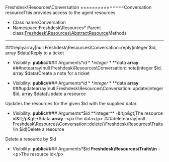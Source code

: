 Freshdesk\Resources\Conversation
===============Conversation resourceThis provides access to the agent resources
* Class name:Conversation
* Namespace:Freshdesk\Resources* Parent class:[Freshdesk\Resources\AbstractResource](Freshdesk-Resources-AbstractResource.md)Methods
-------
###replyarray|null Freshdesk\Resources\Conversation::reply(integer $id, array $data)Reply to a ticket



* Visibility: **public**#### Arguments*$id **integer***$data **array**
###notearray|null Freshdesk\Resources\Conversation::note(integer $id, array $data)Create a note for a ticket



* Visibility: **public**#### Arguments*$id **integer***$data **array**
###updatearray|null Freshdesk\Resources\Conversation::update(integer $id, array $data)Update a resource

Updates the resources for the given $id with the supplied data/.

* Visibility: **public**#### Arguments*$id **integer** -&lt;p&gt;The resource id&lt;/p&gt;*$data **array** -&lt;p&gt;The data&lt;/p&gt;
###deletearray|null Freshdesk\Resources\Conversation::delete(\Freshdesk\Resources\Traits\in $id)Delete a resource

Delete a resource by $id

* Visibility: **public**#### Arguments*$id **Freshdesk\Resources\Traits\in** -&lt;p&gt;The resource id&lt;/p&gt;